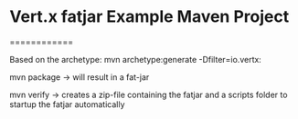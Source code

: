 # Vert.x fatjar Example Maven Project
============

Based on the archetype: mvn archetype:generate -Dfilter=io.vertx:

mvn package -> will result in a fat-jar

mvn verify  -> creates a zip-file containing the fatjar and a scripts folder to startup the fatjar automatically


